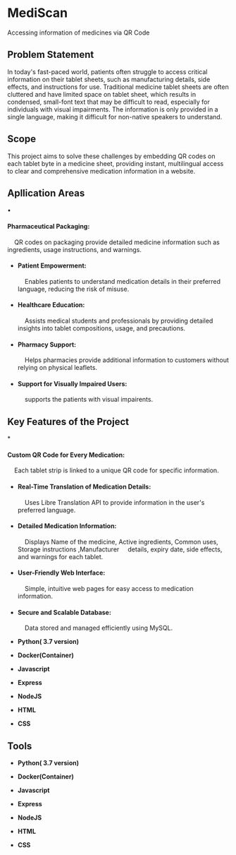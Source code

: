# <h1>MediScan</h1>
Accessing information of medicines via QR Code

<h2>Problem Statement</h2>
In today's fast-paced world, patients often struggle to access critical information on their tablet sheets, such as manufacturing details, side effects, and instructions for use. Traditional medicine tablet sheets are often cluttered and have limited space on tablet sheet, which results in condensed, small-font text that may be difficult to read, especially for individuals with visual impairments. The information is only provided in a single language, making it difficult for non-native speakers  to understand.</p> 

<h2>Scope</h2>
   This project aims to solve these challenges by embedding QR codes on each tablet byte in a medicine sheet, providing instant, multilingual access to clear and comprehensive medication information in a website.

<h2>Apllication Areas</h2>
   &#8226 <h4>Pharmaceutical Packaging:</h4>
         &nbsp &nbsp QR codes on packaging provide detailed medicine  information such as ingredients, usage instructions, 
     and warnings.</p>

   * <h4>Patient Empowerment:</h4>
       &nbsp &nbsp Enables patients to understand medication details in their preferred language, reducing the risk of 
     misuse.

   * <h4>Healthcare Education:</h4>
       &nbsp &nbsp Assists medical students and professionals by providing detailed insights into tablet compositions, 
     usage, and precautions.

   * <h4>Pharmacy Support:</h4>
       &nbsp &nbsp Helps pharmacies provide additional information to customers without relying on physical leaflets.

   * <h4>Support for Visually Impaired Users:</h4>
       &nbsp &nbsp supports the patients with visual impairents.
<h2>Key Features of the Project</h2>
   * <h4>Custom QR Code for Every Medication:</h4>
         &nbsp &nbsp  Each tablet strip is linked to a unique QR code for specific information.

   * <h4>Real-Time Translation of Medication Details:</h4>
         &nbsp &nbsp Uses Libre Translation API to provide information in the user's preferred language.

   * <h4>Detailed Medication Information:</h4>
         &nbsp &nbsp Displays Name of the medicine, Active ingredients, Common uses, Storage instructions ,Manufacturer                                     
          &nbsp &nbsp  details, expiry date, side effects, and warnings for each tablet. 

   * <h4>User-Friendly Web Interface:</h4>
          &nbsp &nbsp Simple, intuitive web pages for easy access to medication information.

   * <h4>Secure and Scalable Database:</h4>
          &nbsp &nbsp  Data stored and managed efficiently using MySQL.
<ul>
<li><p><b>Python( 3.7 version)</b></p></li>
<li><p><b>Docker(Container)</b></p></li>
<li><p><b>Javascript</b></p></li>
<li><p><b>Express</b></p></li>
<li><p><b>NodeJS</b></p></li>
<li><p><b>HTML</b></p></li>
<li><p><b>CSS</b></p></li>
</ul>
<h2>Tools</h2>
<ul>
<li><p><b>Python( 3.7 version)</b></p></li>
<li><p><b>Docker(Container)</b></p></li>
<li><p><b>Javascript</b></p></li>
<li><p><b>Express</b></p></li>
<li><p><b>NodeJS</b></p></li>
<li><p><b>HTML</b></p></li>
<li><p><b>CSS</b></p></li>
</ul>


